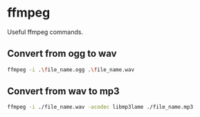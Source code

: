 # ffmpeg

Useful ffmpeg commands.

## Convert from ogg to wav

```bash
ffmpeg -i .\file_name.ogg .\file_name.wav
```

## Convert from wav to mp3

```bash
ffmpeg -i ./file_name.wav -acodec libmp3lame ./file_name.mp3
```
